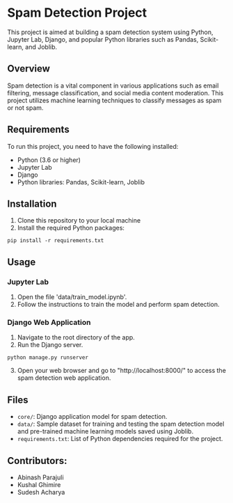 
# Spam Detection Project

This project is aimed at building a spam detection system using Python, Jupyter Lab, Django, and popular Python libraries such as Pandas, Scikit-learn, and Joblib.

## Overview

Spam detection is a vital component in various applications such as email filtering, message classification, and social media content moderation. This project utilizes machine learning techniques to classify messages as spam or not spam.

## Requirements

To run this project, you need to have the following installed:

- Python (3.6 or higher)
- Jupyter Lab
- Django
- Python libraries: Pandas, Scikit-learn, Joblib

## Installation

1. Clone this repository to your local machine
2. Install the required Python packages:
```
pip install -r requirements.txt
```

## Usage

### Jupyter Lab

1. Open the file  'data/train_model.ipynb'.
2. Follow the instructions to train the model and perform spam detection.

### Django Web Application

1. Navigate to the root directory of the app.
2. Run the Django server.
```
python manage.py runserver
```
3. Open your web browser and go to "http://localhost:8000/" to access the spam detection web application.


## Files
- `core/`: Django application model for spam detection.
- `data/`: Sample dataset for training and testing the spam detection model and pre-trained machine learning models saved using Joblib.
- `requirements.txt`: List of Python dependencies required for the project.
 
 

## Contributors:
- Abinash Parajuli
- Kushal Ghimire
- Sudesh Acharya